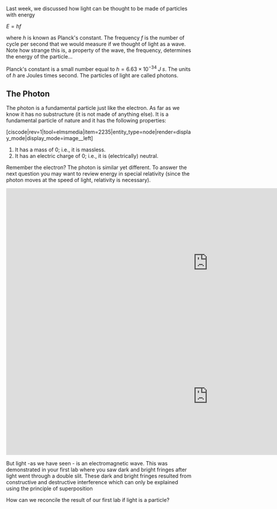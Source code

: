 Last week, we discussed how light can be thought to be made of particles with energy

$E = hf$

where _h_ is known as Planck's constant. The frequency _f_ is the number of cycle per second that we would measure if we thought of light as a wave. Note how strange this is, a property of the wave, the frequency, determines the energy of the particle...

Planck's constant is a small number equal to $h = 6.63\times 10^{-34}\; J\; s$. The units of _h_ are Joules times second. The particles of light are called photons.

## The Photon

The photon is a fundamental particle just like the electron. As far as we know it has no substructure (it is not made of anything else). It is a fundamental particle of nature and it has the following properties:

[ciscode|rev=1|tool=elmsmedia|item=2235|entity_type=node|render=display_mode|display_mode=image__left]

1. It has a mass of 0; i.e., it is massless.
2. It has an electric charge of 0; i.e., it is (electrically) neutral.

Remember the electron? The photon is similar yet different. To answer the next question you may want to review energy in special relativity (since the photon moves at the speed of light, relativity is necessary). 

<iframe src="https://h5p.org/h5p/embed/88820" width="1090" height="403" frameborder="0" allowfullscreen="allowfullscreen"></iframe><script src="https://h5p.org/sites/all/modules/h5p/library/js/h5p-resizer.js" charset="UTF-8"></script>
 
<iframe src="https://h5p.org/h5p/embed/88823" width="1090" height="319" frameborder="0" allowfullscreen="allowfullscreen"></iframe><script src="https://h5p.org/sites/all/modules/h5p/library/js/h5p-resizer.js" charset="UTF-8"></script>
 
But light -as we have seen - is an electromagnetic wave. This was demonstrated in your first lab where you saw dark and bright fringes after light went through a double slit. These dark and bright fringes resulted from constructive and destructive interference which can only be explained using the principle of superposition

How can we reconcile the result of our first lab if light is a particle? 